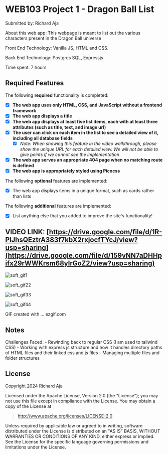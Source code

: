 # WEB103 Project 1 - Dragon Ball List

Submitted by: Richard Aja

About this web app: This webpage is meant to list out the various characters present in the Dragon Ball universe 

Front End Technology: Vanilla JS, HTML and CSS. 

Back End Technology: Postgres SQL, Expressjs

Time spent: 7 hours

## Required Features

The following **required** functionality is completed:

- [x] **The web app uses only HTML, CSS, and JavaScript without a frontend framework**
- [x] **The web app displays a title**
- [x] **The web app displays at least five list items, each with at least three attributes (such as title, text, and image url)**
- [x] **The user can click on each item in the list to see a detailed view of it, including all database fields**
  - [x] _Note: When showing this feature in the video walkthrough, please show the unique URL for each detailed view. We will not be able to give points if we cannot see the implementation_
- [x] **The web app serves an appropriate 404 page when no matching route is defined**
- [x] **The web app is appropriately styled using Picocss**

The following **optional** features are implemented:

- [x] The web app displays items in a unique format, such as cards rather than lists

The following **additional** features are implemented:

- [x] List anything else that you added to improve the site's functionality!

## VIDEO LINK: [https://drive.google.com/file/d/1R-PlJhsQEztrA383f7kbX2rxjocfTYcJ/view?usp=sharing](https://drive.google.com/file/d/159vNN7aDHHpifx29rWWKrsm68yIrGoZ2/view?usp=sharing)

![soft_gif1](https://github.com/user-attachments/assets/3a7b56d2-b8b8-4781-ad6c-000e545e2f25)

![soft_gif22](https://github.com/user-attachments/assets/f6895aa6-a557-449e-96a0-8eb2fe84cd4f)

![soft_gif33](https://github.com/user-attachments/assets/c48be6a6-678b-4bf9-8173-a4ca45455164)

![soft_gif44](https://github.com/user-attachments/assets/b5d96426-f5f1-4b23-aedb-4f77e74e426a)

GIF created with ... ezgif.com

## Notes

Challenges Faced: - Rewinding back to regular CSS (I am used to tailwind CSS) - Working with express js structure and how it handles directory paths of HTML files and their linked css and js files - Managing multiple files and folder structures

## License

Copyright 2024 Richard Aja

Licensed under the Apache License, Version 2.0 (the "License"); you may not use this file except in compliance with the License. You may obtain a copy of the License at

> http://www.apache.org/licenses/LICENSE-2.0

Unless required by applicable law or agreed to in writing, software distributed under the License is distributed on an "AS IS" BASIS, WITHOUT WARRANTIES OR CONDITIONS OF ANY KIND, either express or implied. See the License for the specific language governing permissions and limitations under the License.
